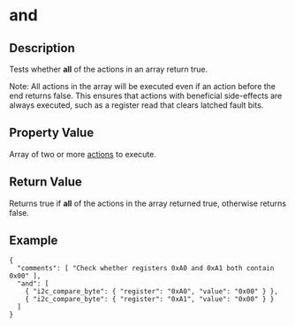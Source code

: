 # and

## Description
Tests whether **all** of the actions in an array return true.

Note: All actions in the array will be executed even if an action before the
end returns false.  This ensures that actions with beneficial side-effects are
always executed, such as a register read that clears latched fault bits.

## Property Value
Array of two or more [actions](action.md) to execute.

## Return Value
Returns true if **all** of the actions in the array returned true, otherwise
returns false.

## Example
```
{
  "comments": [ "Check whether registers 0xA0 and 0xA1 both contain 0x00" ],
  "and": [
    { "i2c_compare_byte": { "register": "0xA0", "value": "0x00" } },
    { "i2c_compare_byte": { "register": "0xA1", "value": "0x00" } }
  ]
}
```
